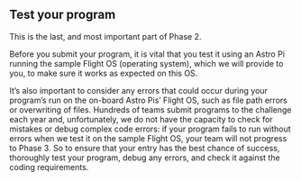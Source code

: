 ## Test your program

This is the last, and most important part of Phase 2.

Before you submit your program, it is vital that you test it using an Astro Pi running the sample Flight OS (operating system), which we will provide to you, to make sure it works as expected on this OS.

It’s also important to consider any errors that could occur during your program’s run on the on-board Astro Pis’ Flight OS, such as file path errors or overwriting of files. Hundreds of teams submit programs to the challenge each year and, unfortunately, we do not have the capacity to check for mistakes or debug complex code errors: if your program fails to run without errors when we test it on the sample Flight OS, your team will not progress to Phase 3. So to ensure that your entry has the best chance of success, thoroughly test your program, debug any errors, and check it against the coding requirements.
